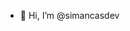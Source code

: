 - 👋 Hi, I’m @simancasdev

<!---
simancasdev/simancasdev is a ✨ special ✨ repository because its `README.md` (this file) appears on your GitHub profile.
You can click the Preview link to take a look at your changes.
--->

